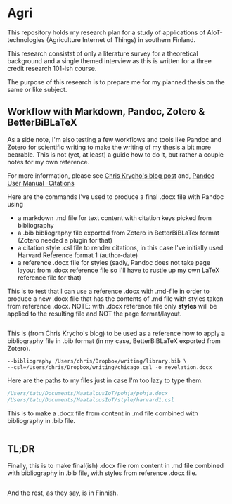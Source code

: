 # Agri

This repository holds my research plan for a study of applications of AIoT-technologies (Agriculture Internet of Things) in southern Finland. 

This research consistst of only a literature survey for a theoretical background and a single themed interview as this is written for a three credit research 101-ish course.

The purpose of this research is to prepare me for my planned thesis on the same or like subject.

## Workflow with Markdown, Pandoc, Zotero & BetterBiBLaTeX
As a side note, I'm also testing a few workflows and tools like Pandoc and Zotero for scientific writing to make the writing of my thesis a bit more bearable. This is not (yet, at least) a guide how to do it, but rather a couple notes for my own reference.

For more information, please see [Chris Krycho's blog post](http://www.chriskrycho.com/2015/academic-markdown-and-citations.html)
and, [Pandoc User Manual -Citations](http://pandoc.org/MANUAL.html#citations)

Here are the commands I've used to produce a final .docx file with Pandoc using 
* a markdown .md file for text content with citation keys picked from bibliography
* a .bib bibliography file exported from Zotero in BetterBiBLaTex format (Zotero needed a plugin for that)
* a citation style .csl file to render citations, in this case I've initially used Harvard Reference format 1 (author-date)
* a reference .docx file for styles (sadly, Pandoc does not take page layout from .docx reference file so I'll have to rustle up my own LaTeX reference file for that)

This is to test that I can use a reference .docx with .md-file in order to produce a new .docx file that has the contents of .md file with styles taken from reference .docx. NOTE: with .docx reference file only **styles** will be applied to the resulting file and NOT the page format/layout. 
```pandoc AIHE-EHDOTUS.md -f markdown -t docx --reference-docx=aihepohja.docx --toc -o tPolvinenAiheEhdotus.docx
```

This is (from Chris Krycho's blog) to be used as a reference how to apply a bibliography file in .bib format (in my case, BetterBiBLaTeX exported from Zotero).
```pandoc revelation.md --smart --standalone \
--bibliography /Users/chris/Dropbox/writing/library.bib \
--csl=/Users/chris/Dropbox/writing/chicago.csl -o revelation.docx
```
Here are the paths to my files just in case I'm too lazy to type them.
```/Users/tatu/Documents/MaatalousIoT/bib/MaatalousIoT.bib
/Users/tatu/Documents/MaatalousIoT/pohja/pohja.docx
/Users/tatu/Documents/MaatalousIoT/style/harvard1.csl
```
This is to make a .docx file from content in .md file combined with bibliography in .bib file.
```pandoc Tutkimussuunnitelma2017-03-14.md --smart --standalone --bibliography /Users/tatu/Documents/MaatalousIoT/bib/MaatalousIoT.bib --csl=/Users/tatu/Documents/MaatalousIoT/style/harvard1.csl -o tPolvinenTutkimussuunnitelma.docx
```
## TL;DR
Finally, this is to make final(ish) .docx file rom content in .md file combined with bibliography in .bib file, with styles from reference .docx file.
```pandoc Tutkimussuunnitelma2017-03-14.md --smart --standalone --bibliography /Users/tatu/Documents/MaatalousIoT/bib/MaatalousIoT.bib --csl=/Users/tatu/Documents/MaatalousIoT/style/harvard1.csl --reference-docx=/Users/tatu/Documents/MaatalousIoT/pohja/pohja.docx -o tPolvinenTutkimussuunnitelma.docx
```

And the rest, as they say, is in Finnish.
